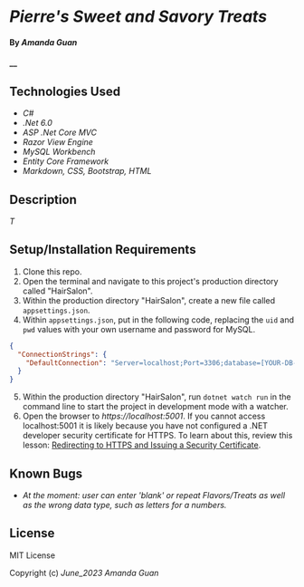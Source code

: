 # _Pierre's Sweet and Savory Treats_

#### By _**Amanda Guan**_

#### __

## Technologies Used

- _C#_
- _.Net 6.0_
- _ASP .Net Core MVC_
- _Razor View Engine_
- _MySQL Workbench_
- _Entity Core Framework_
- _Markdown, CSS, Bootstrap, HTML_

## Description

_T_

## Setup/Installation Requirements

1. Clone this repo.
2. Open the terminal and navigate to this project's production directory called "HairSalon".
3. Within the production directory "HairSalon", create a new file called `appsettings.json`.
4. Within `appsettings.json`, put in the following code, replacing the `uid` and `pwd` values with your own username and password for MySQL.

```json
{
  "ConnectionStrings": {
    "DefaultConnection": "Server=localhost;Port=3306;database=[YOUR-DB-NAME];uid=[YOUR-USER-HERE];pwd=[YOUR-PASSWORD-HERE];"
  }
}
```

5. Within the production directory "HairSalon", run `dotnet watch run` in the command line to start the project in development mode with a watcher.
6. Open the browser to _https://localhost:5001_. If you cannot access localhost:5001 it is likely because you have not configured a .NET developer security certificate for HTTPS. To learn about this, review this lesson: [Redirecting to HTTPS and Issuing a Security Certificate](https://www.learnhowtoprogram.com/lessons/redirecting-to-https-and-issuing-a-security-certificate).

## Known Bugs

- _At the moment: user can enter 'blank' or repeat Flavors/Treats as well as the wrong data type, such as letters for a numbers._

## License

MIT License

Copyright (c) _June_2023_ _Amanda Guan_
